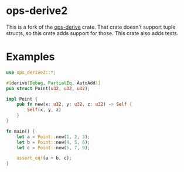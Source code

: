 # ops-derive2
This is a fork of the [ops-derive](https://crates.io/crates/ops_derive) crate.
That crate doesn't support tuple structs, so this crate adds support for those.
This crate also adds tests.

# Examples

```rust
use ops_derive2::*;

#[derive(Debug, PartialEq, AutoAdd)]
pub struct Point(u32, u32, u32);

impl Point {
	pub fn new(x: u32, y: u32, z: u32) -> Self {
		Self(x, y, z)
	}
}

fn main() {
	let a = Point::new(1, 2, 3);
	let b = Point::new(4, 5, 6);
	let c = Point::new(5, 7, 9);

	assert_eq!(a + b, c);
}
```